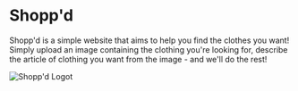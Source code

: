 # Shopp'd
Shopp'd is a simple website that aims to help you find the clothes you want! Simply upload an image containing the clothing you're looking for, describe the article of clothing you want from the image - and we'll do the rest!

![Shopp'd Logot](https://github.com/[bbdavidson11]/[shoppd]/blob/[main]/website/shopping.png?raw=true)
